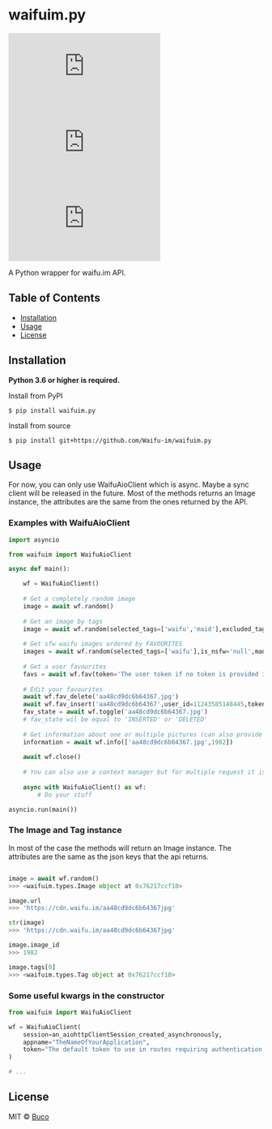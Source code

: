 # waifuim.py
[![PyPI - Python Version](https://img.shields.io/pypi/pyversions/waifuim.py?style=flat-square)](https://pypi.org/project/waifuim.py/)
[![PyPI](https://img.shields.io/pypi/v/waifuim.py?style=flat-square)](https://pypi.org/project/waifuim.py/)
[![License](https://img.shields.io/github/license/Waifu-im/waifuim.py?style=flat-square)](https://github.com/Waifu-im/waifuim.py/blob/main/LICENSE)

A Python wrapper for waifu.im API.

## Table of Contents
- [Installation](#Installation)
- [Usage](#Usage)
- [License](#License)

## Installation
**Python 3.6 or higher is required.**

Install from PyPI
```shell
$ pip install waifuim.py
```

Install from source
```shell
$ pip install git+https://github.com/Waifu-im/waifuim.py
```

## Usage
For now, you can only use WaifuAioClient which is async. Maybe a sync client will be released in the future.
Most of the methods returns an Image instance, the attributes are the same from the ones returned by the API.

### Examples with WaifuAioClient
```python
import asyncio

from waifuim import WaifuAioClient

async def main():

    wf = WaifuAioClient()
    
    # Get a completely random image
    image = await wf.random()
    
    # Get an image by tags
    image = await wf.random(selected_tags=['waifu','maid'],excluded_tags=['ero'])
    
    # Get sfw waifu images ordered by FAVOURITES
    images = await wf.random(selected_tags=['waifu'],is_nsfw='null',many=True,order_by='FAVOURITES')
    
    # Get a user favourites
    favs = await wf.fav(token='The user token if no token is provided it use the one in the client constructor')
    
    # Edit your favourites
    await wf.fav_delete('aa48cd9dc6b64367.jpg')
    await wf.fav_insert('aa48cd9dc6b64367',user_id=11243585148445,token='user_id and token are optional')
    fav_state = await wf.toggle('aa48cd9dc6b64367.jpg')
    # fav_state wil be equal to 'INSERTED' or 'DELETED'
    
    # Get information about one or multiple pictures (can also provide the image ID instead of file name)
    information = await wf.info(['aa48cd9dc6b64367.jpg',1982])
 
    await wf.close()
    
    # You can also use a context manager but for multiple request it is not recommended
    
    async with WaifuAioClient() as wf:
        # Do your stuff

asyncio.run(main())
```

### The Image and Tag instance
In most of the case the methods will return an Image instance.
The attributes are the same as the json keys that the api returns.
```python

image = await wf.random()
>>> <waifuim.types.Image object at 0x76217ccf10>

image.url
>>> 'https://cdn.waifu.im/aa48cd9dc6b64367jpg'

str(image)
>>> 'https://cdn.waifu.im/aa48cd9dc6b64367jpg'

image.image_id
>>> 1982

image.tags[0]
>>> <waifuim.types.Tag object at 0x76217ccf10>
```

### Some useful kwargs in the constructor
```python
from waifuim import WaifuAioClient

wf = WaifuAioClient(
    session=an_aiohttpClientSession_created_asynchronously,
    appname="TheNameOfYourApplication",
    token="The default token to use in routes requiring authentication.",
)

# ...
```

## License
MIT © [Buco](https://github.com/Waifu-im/waifuim.py/blob/main/LICENSE)
